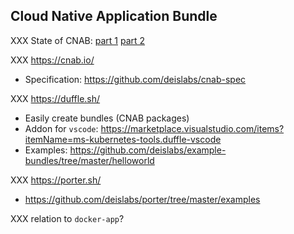 ## Cloud Native Application Bundle

XXX State of CNAB: [part 1](https://deislabs.io/posts/state-of-cnab-part-1/) [part 2](https://deislabs.io/posts/state-of-cnab-part-2/)

XXX https://cnab.io/

- Specification: https://github.com/deislabs/cnab-spec

XXX https://duffle.sh/

- Easily create bundles (CNAB packages)
- Addon for `vscode`: https://marketplace.visualstudio.com/items?itemName=ms-kubernetes-tools.duffle-vscode
- Examples: https://github.com/deislabs/example-bundles/tree/master/helloworld

XXX https://porter.sh/

- https://github.com/deislabs/porter/tree/master/examples

XXX relation to `docker-app`?

